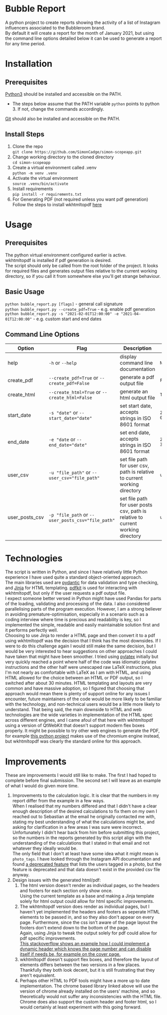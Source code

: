 # Bubble Report
A python project to create reports showing the activity of a list of Instagram influencers associated to the Bubbleroom brand.  
By default it will create a report for the month of January 2021, but using the command line options detailed below it can be used to generate a report for any time period.

# Installation
## Prerequisites
[Python3](https://www.python.org/downloads/) should be installed and accessible on the PATH.  
* The steps below assume that the PATH variable `python` points to python 3. If not, change the commands accordingly.  

[Git](https://git-scm.com/book/en/v2/Getting-Started-Installing-Git) should also be installed and accessible on the PATH.
## Install Steps
1. Clone the repo  
    `git clone https://github.com/SimonCadge/simon-scopeapp.git`
2. Change working directory to the cloned directory  
    `cd simon-scopeapp`
3. Create a virtual environment called .venv  
    `python -m venv .venv`
4. Activate the virtual environment  
    `source .venv/bin/activate`
5. Install requirements  
    `pip install -r requirements.txt`
6. For Generating PDF (not required unless you want pdf generation)  
    Follow the steps to install wkhtmltopdf [here](https://github.com/JazzCore/python-pdfkit/wiki/Installing-wkhtmltopdf)

# Usage
## Prerequisites
The python virtual environment configured earlier is active.  
wkhtmltopdf is installed if pdf generation is desired.  
The script should only be called from the root folder of the project. It looks for required files and generates output files relative to the current working directory, so if you call it from somewhere else you'll get strange behaviour.
## Basic Usage
`python bubble_report.py [flags]` - general call signature  
`python bubble_report.py --create_pdf=True` - e.g. enable pdf generation  
`python bubble_report.py -s "2021-02-01T12:00:00" -e "2021-04-01T12:00:00"` - e.g. custom start and end dates  
## Command Line Options
| Option | Flag | Description | Default |
| --- | --- | --- | --- |
| help | `-h` or `--help` | display command line documentation| `N/A` |
| create_pdf | `--create_pdf=True` or `--create_pdf=False` | generate a pdf output file | `False` |
| create_html | `--create_html=True` or `--create_html=False` | generate an html output file | `True` |
| start_date | `-s "date"` or `--start_date="date"` | set start date, accepts strings in ISO 8601 format | `2021-01-01T00:00:00` |
| end_date | `-e "date` or `--end_date="date"` | set end date, accepts strings in ISO 8601 format | `2021-01-31T23:59:59` |
| user_csv | `-u "file_path"` or `--user_csv="file_path"` | set file path for user csv, path is relative to current working directory | `users.csv` |
| user_posts_csv | `-p "file_path` or `--user_posts_csv="file_path"` | set file path for user posts csv, path is relative to current working directory | `user_posts.csv` |

# Technologies
The script is written in Python, and since I have relatively little Python experience I have used quite a standard object-oriented approach.  
The main libraries used are [pydantic](https://docs.pydantic.dev/latest/) for data validation and type checking, and [Jinja](https://jinja.palletsprojects.com/en/3.1.x/) for HTML templating. [pdfkit](https://pypi.org/project/pdfkit/) is used for interacting with wkhtmltopdf, but only if the user requests a pdf output file.  
I expect someone better versed in Python might have used Pandas for parts of the loading, validating and processing of the data. I also considered parallelising parts of the program execution. However, I am a strong believer in avoiding premature-optimisation, especially in a scenario such as a coding interview where time is precious and readability is key, so I implemented the simple, readable and easily maintainable solution first and it performs perfectly well.  
Choosing to use Jinja to render a HTML page and then convert it to a pdf using wkhtmltopdf was the decision that I think has the most downsides. If I were to do this challenge again I would still make the same decision, but I would be very interested to hear suggestions on other approaches I could have taken that might have been smoother. I tried using [pylatex](https://jeltef.github.io/PyLaTeX/current/) initially but very quickly reached a point where half of the code was idiomatic pylatex instructions and the other half were unescaped raw LaTeX instructions, plus I'm not nearly as comfortable with LaTeX as I am with HTML, and using HTML allowed for the choice between an HTML or PDF output, so I switched after about 30 minutes. HTML templating and layouts are very common and have massive adoption, so I figured that choosing that approach would mean there is plenty of support online for any issues I encounter, future maintainers of the code would be more likely to be familiar with the technology, and non-technical users would be a little more likely to understand. That being said, the main downside to HTML and web technologies are the wide varieties in implementation of the HTML spec across different engines, and I came afoul of that here with wkhtmltopdf using a version of QtWebKit that doesn't support modern flex boxes properly. It might be possible to try other web engines to generate the PDF, for example [this python project](https://pypi.org/project/pyhtml2pdf/) makes use of the chromium engine instead, but wkhtmltopdf was clearly the standard online for this approach.

# Improvements
These are improvements I would still like to make. The first I had hoped to complete before final submission. The second set I will leave as an example of what I would do given more time.
1. Improvements to the calculation logic. It is clear that the numbers in my report differ from the example in a few ways.  
When I realised that my numbers differed and that I didn't have a clear enough description of the desired calculations to fix them on my own I reached out to Sebastian at the email he originally contacted me with, stating my best understanding of what the calculations might be, and asking for clarification in a few areas I was sure were incorrect. Unfortunately I didn't hear back from him before submitting this project, so the numbers in the reports generated by this script align with the understanding of the calculations that I stated in that email and not whatever they ideally would be.  
The only field that I don't at least have some idea what it might mean is `photo_tags`. I have looked through the Instagram API documentation and found [a deprecated feature](https://developers.facebook.com/docs/graph-api/reference/v17.0/photo/tags) that lists the users tagged in a photo, but the feature is deprecated and that data doesn't exist in the provided csv file anyway.
2. Design issues with the generated html/pdf:
    1. The html version doesn't render as individual pages, so the headers and footers for each section only show once.  
    Using the current template as a base and making a Jinja template solely for html output could allow for html specific improvements.
    2. The wkhtmltopdf version does render as individual pages, but I haven't yet implemented the headers and footers as seperate HTML elements to be passed in, and so they also don't appear on every page. Furthermore, since the css isn't aware of the page layout the footers don't extend down to the bottom of the page.  
    Again, using Jinja to tweak the output solely for pdf could allow for pdf specific improvements.  
    [This stackoverflow shows an example how I could implement a dynamic header which knows the page number and can disable itself if needs be, for example on the cover page.](https://stackoverflow.com/questions/11948158/wkhtmltopdf-how-to-disable-header-on-the-first-page)
    3. wkhtmltopdf doesn't support flex boxes, and therefore the layout of elements differs between the two versions in a few places. Thankfully they both look decent, but it is still frustrating that they aren't equivalent.
    4. Perhaps other HTML to PDF tools might have a more up to date implementation. The chrome based library linked above will use the version of chrome already installed on the users' machine, and so theoretically would not suffer any inconsistencies with the HTML file. Chrome does also support the custom header and footer html, so I would certainly at least experiment with this going forward.
